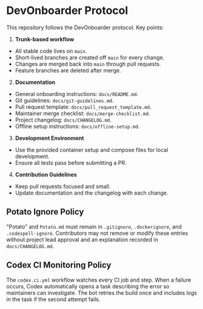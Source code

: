 # DevOnboarder Protocol

This repository follows the DevOnboarder protocol. Key points:

1. **Trunk-based workflow**
- All stable code lives on `main`.
- Short-lived branches are created off `main` for every change.
- Changes are merged back into `main` through pull requests.
- Feature branches are deleted after merge.

2. **Documentation**
- General onboarding instructions: `docs/README.md`.
- Git guidelines: `docs/git-guidelines.md`.
- Pull request template: `docs/pull_request_template.md`.
- Maintainer merge checklist: `docs/merge-checklist.md`.
- Project changelog: `docs/CHANGELOG.md`.
- Offline setup instructions: `docs/offline-setup.md`.

3. **Development Environment**
- Use the provided container setup and compose files for local development.
- Ensure all tests pass before submitting a PR.

4. **Contribution Guidelines**
- Keep pull requests focused and small.
- Update documentation and the changelog with each change.

## Potato Ignore Policy

"Potato" and `Potato.md` must remain in `.gitignore`, `.dockerignore`, and `.codespell-ignore`.
Contributors may not remove or modify these entries without project lead approval and an
explanation recorded in `docs/CHANGELOG.md`.

## Codex CI Monitoring Policy

The `codex.ci.yml` workflow watches every CI job and step. When a failure
occurs, Codex automatically opens a task describing the error so maintainers can
investigate. The bot retries the build once and includes logs in the task if the
second attempt fails.
